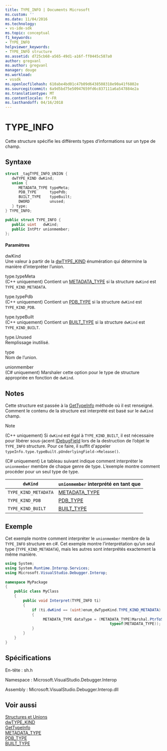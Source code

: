 ```yaml
---
title: TYPE_INFO | Documents Microsoft
ms.custom: ''
ms.date: 11/04/2016
ms.technology:
- vs-ide-sdk
ms.topic: conceptual
f1_keywords:
- TYPE_INFO
helpviewer_keywords:
- TYPE_INFO structure
ms.assetid: d725cb68-a565-49d1-a16f-ff0445c587a0
author: gregvanl
ms.author: gregvanl
manager: douge
ms.workload:
- vssdk
ms.openlocfilehash: 610abe4bd01c47b09d6438508318e90a41f6802e
ms.sourcegitcommit: 6a9d5bd75e50947659fd6c837111a6a547884e2a
ms.translationtype: MT
ms.contentlocale: fr-FR
ms.lasthandoff: 04/16/2018
---
```

# <a name="typeinfo"></a>TYPE_INFO
Cette structure spécifie les différents types d’informations sur un type de champ.  
  
## <a name="syntax"></a>Syntaxe  
  
```cpp  
struct _tagTYPE_INFO_UNION {  
   dwTYPE_KIND dwKind;  
   union {  
      METADATA_TYPE typeMeta;  
      PDB_TYPE      typePdb;  
      BUILT_TYPE    typeBuilt;  
      DWORD         unused;  
   } type;  
} TYPE_INFO;  
```  
  
```csharp  
public struct TYPE_INFO {  
   public uint   dwKind;  
   public IntPtr unionmember;  
};  
```  
  
#### <a name="parameters"></a>Paramètres  
 dwKind  
 Une valeur à partir de la [dwTYPE_KIND](../../../extensibility/debugger/reference/dwtype-kind.md) énumération qui détermine la manière d’interpréter l’union.  
  
 type.typeMeta  
 (C++ uniquement) Contient un [METADATA_TYPE](../../../extensibility/debugger/reference/metadata-type.md) si la structure `dwKind` est `TYPE_KIND_METADATA`.  
  
 type.typePdb  
 (C++ uniquement) Contient un [PDB_TYPE](../../../extensibility/debugger/reference/pdb-type.md) si la structure `dwKind` est `TYPE_KIND_PDB`.  
  
 type.typeBuilt  
 (C++ uniquement) Contient un [BUILT_TYPE](../../../extensibility/debugger/reference/built-type.md) si la structure `dwKind` est `TYPE_KIND_BUILT`.  
  
 type.Unused  
 Remplissage inutilisé.  
  
 type  
 Nom de l’union.  
  
 unionmember  
 (C# uniquement) Marshaler cette option pour le type de structure appropriée en fonction de `dwKind`.  
  
## <a name="remarks"></a>Notes  
 Cette structure est passée à la [GetTypeInfo](../../../extensibility/debugger/reference/idebugfield-gettypeinfo.md) méthode où il est renseigné. Comment le contenu de la structure est interprété est basé sur le `dwKind` champ.  
  
> [!NOTE]
>  (C++ uniquement) Si `dwKind` est égal à `TYPE_KIND_BUILT`, il est nécessaire pour libérer sous-jacent [IDebugField](../../../extensibility/debugger/reference/idebugfield.md) lors de la destruction de l’objet le `TYPE_INFO` structure. Pour ce faire, il suffit d'appeler `typeInfo.type.typeBuilt.pUnderlyingField->Release()`.  
  
 (C# uniquement) Le tableau suivant indique comment interpréter le `unionmember` membre de chaque genre de type. L’exemple montre comment procéder pour un seul type de type.  
  
|`dwKind`|`unionmember` interprété en tant que|  
|--------------|----------------------------------|  
|`TYPE_KIND_METADATA`|[METADATA_TYPE](../../../extensibility/debugger/reference/metadata-type.md)|  
|`TYPE_KIND_PDB`|[PDB_TYPE](../../../extensibility/debugger/reference/pdb-type.md)|  
|`TYPE_KIND_BUILT`|[BUILT_TYPE](../../../extensibility/debugger/reference/built-type.md)|  
  
## <a name="example"></a>Exemple  
 Cet exemple montre comment interpréter le `unionmember` membre de la `TYPE_INFO` structure en c#. Cet exemple montre l’interprétation qu’un seul type (`TYPE_KIND_METADATA`), mais les autres sont interprétés exactement la même manière.  
  
```csharp  
using System;  
using System.Runtime.Interop.Services;  
using Microsoft.VisualStudio.Debugger.Interop;  
  
namespace MyPackage  
{  
    public class MyClass  
    {  
        public void Interpret(TYPE_INFO ti)  
        {  
            if (ti.dwKind == (uint)enum_dwTypeKind.TYPE_KIND_METADATA)  
            {  
                 METADATA_TYPE dataType = (METADATA_TYPE)Marshal.PtrToStructure(ti.unionmember,  
                                               typeof(METADATA_TYPE));  
            }  
        }  
    }  
}  
```  
  
## <a name="requirements"></a>Spécifications  
 En-tête : sh.h  
  
 Namespace : Microsoft.VisualStudio.Debugger.Interop  
  
 Assembly : Microsoft.VisualStudio.Debugger.Interop.dll  
  
## <a name="see-also"></a>Voir aussi  
 [Structures et Unions](../../../extensibility/debugger/reference/structures-and-unions.md)   
 [dwTYPE_KIND](../../../extensibility/debugger/reference/dwtype-kind.md)   
 [GetTypeInfo](../../../extensibility/debugger/reference/idebugfield-gettypeinfo.md)   
 [METADATA_TYPE](../../../extensibility/debugger/reference/metadata-type.md)   
 [PDB_TYPE](../../../extensibility/debugger/reference/pdb-type.md)   
 [BUILT_TYPE](../../../extensibility/debugger/reference/built-type.md)